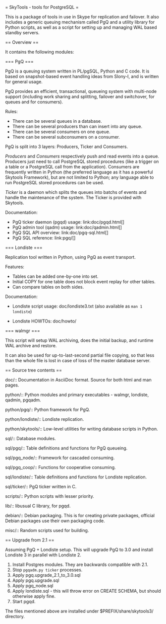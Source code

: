 = SkyTools - tools for PostgreSQL =

This is a package of tools in use in Skype for replication and failover.
It also includes a generic queuing mechanism called PgQ and a utility
library for Python scripts, as well as a script for setting up and
managing WAL based standby servers.

== Overview ==

It contains the following modules:

=== PgQ ===

PgQ is a queuing system written in PL/pgSQL, Python and C code. It is
based on snapshot-based event handling ideas from Slony-I, and is
written for general usage.

PgQ provides an efficient, transactional, queueing system with
multi-node support (including work sharing and splitting, failover and
switchover, for queues and for consumers).

Rules:

- There can be several queues in a database.
- There can be several producers than can insert into any queue.
- There can be several consumers on one queue.
- There can be several subconsumers on a consumer.

PgQ is split into 3 layers: Producers, Ticker and Consumers.

*Producers* and *Consumers* respectively push and read events into a
queue. Producers just need to call PostgreSQL stored procedures (like a
trigger on a table or a PostgreSQL call from the application).
Consumers are frequently written in Python (the preferred language as it
has a powerful Skytools Framework), but are not limited to Python; any
language able to run PostgreSQL stored procedures can be used.

*Ticker* is a daemon which splits the queues into batchs of events and
handle the maintenance of the system. The Ticker is provided with
Skytools.

Documentation:

- PgQ ticker daemon (pgqd) usage: link:doc/pgqd.html[]
- PgQ admin tool (qadm) usage: link:doc/qadmin.html[]
- PgQ SQL API overview: link:doc/pgq-sql.html[]
- PgQ SQL reference: link:pgq/[]

=== Londiste ===

Replication tool written in Python, using PgQ as event transport.

Features:

- Tables can be added one-by-one into set.
- Initial COPY for one table does not block event replay for other tables.
- Can compare tables on both sides.

Documentation:

- Londiste script usage: doc/londiste3.txt
  (also available as `man 1 londiste`)

- Londiste HOWTOs: doc/howto/

=== walmgr ===

This script will setup WAL archiving, does the initial backup, and
runtime WAL archive and restore.

It can also be used for up-to-last-second partial file copying,
so that less than the whole file is lost in case of loss of the master
database server.

== Source tree contents ==

doc/::
    Documentation in AsciiDoc format.  Source for both html and man pages.

python/::
    Python modules and primary executables - walmgr, londiste, qadmin, pgqadm.

python/pgq/::
    Python framework for PgQ.

python/londiste/::
    Londiste replication.

python/skytools/::
    Low-level utilities for writing database scripts in Python.

sql/::
    Database modules.

sql/pgq/::
    Table definitions and functions for PgQ queueing.

sql/pgq_node/::
    Framework for cascaded consuming.

sql/pgq_coop/::
    Functions for cooperative consuming.

sql/londiste/::
    Table definitions and functions for Londiste replication.

sql/ticker/::
    PgQ ticker written in C.

scripts/::
    Python scripts with lesser priority.

lib/::
    libusual C library, for pgqd.

debian/::
    Debian packaging.  This is for creating private packages,
    official Debian packages use their own packaging code.

misc/::
    Random scripts used for building.

== Upgrade from 2.1 ==

Assuming PgQ + Londiste setup.  This will upgrade PgQ to 3.0 and install
Londiste 3 in parallel with Londiste 2.

1. Install Postgres modules.  They are backwards compatible with 2.1.
2. Stop `pgqadm.py ticker` processes.
3. Apply pgq.upgrade_2.1_to_3.0.sql
3. Apply pgq.upgrade.sql
4. Apply pgq_node.sql
5. Apply londiste.sql - this will throw error on CREATE SCHEMA, but should otherwise apply fine.
6. Start pgqd.

The files mentioned above are installed under $PREFIX/share/skytools3/ directory.

